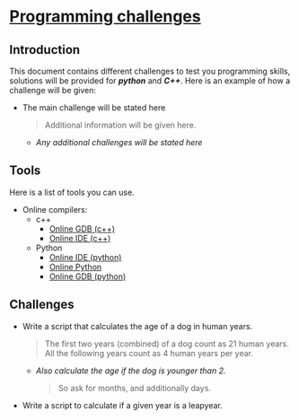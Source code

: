 # **<ins>Programming challenges</ins>**

## Introduction

This document contains different challenges to test you programming skills, solutions will be provided for ***python*** and ***C++***.
Here is an example of how a challenge will be given:

* The main challenge will be stated here
  > Additional information will be given here.
  * _Any additional challenges will be stated here_

## Tools

Here is a list of tools you can use.

* Online compilers:
  * c++
    * [Online GDB (c++)](https://www.onlinegdb.com/online_c++_compiler)
    * [Online IDE (c++)](https://www.online-ide.com/online_c++_ide)
  * Python
    * [Online IDE (python)](https://www.online-ide.com/online_c++_ide)
    * [Online Python](https://www.online-python.com/)
    * [Online GDB (python)](https://www.online-python.com/)
 
## Challenges

* Write a script that calculates the age of a dog in human years.
  > The first two years (combined) of a dog count as 21 human years.   
  > All the following years count as 4 human years per year.
  * _Also calculate the age if the dog is younger than 2._
    > So ask for months, and additionally days.  
* Write a script to calculate if a given year is a leapyear.
